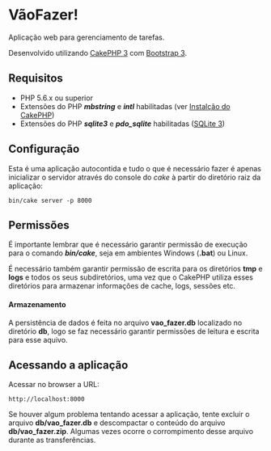 # VãoFazer!
Aplicação web para gerenciamento de tarefas.

Desenvolvido utilizando [CakePHP 3][cake3] com [Bootstrap 3][bs3].

## Requisitos
* PHP 5.6.x ou superior
* Extensões do PHP **_mbstring_** e **_intl_** habilitadas (ver [Instalção do CakePHP][cakereq])
* Extensões do PHP **_sqlite3_** e **_pdo_sqlite_** habilitadas ([SQLite 3][sqlite])

## Configuração
Esta é uma aplicação autocontida e tudo o que é necessário fazer é apenas inicializar o servidor através do console do _cake_ à partir do diretório raiz da aplicação:
```
bin/cake server -p 8000
```

## Permissões
É importante lembrar que é necessário garantir permissão de execução para o comando **_bin/cake_**, seja em ambientes Windows (**.bat**) ou Linux.

É necessário também garantir permissão de escrita para os diretórios **tmp** e **logs** e todos os seus subdiretórios, uma vez que o CakePHP utiliza esses diretórios para armazenar informações de cache, logs, sessões etc.

#### Armazenamento
A persistência de dados é feita no arquivo **vao_fazer.db** localizado no diretório **db**, logo se faz necessário garantir permissões de leitura e escrita para esse aquivo.

## Acessando a aplicação
Acessar no browser a URL:
```
http://localhost:8000
```
Se houver algum problema tentando acessar a aplicação, tente excluir o arquivo **db/vao_fazer.db** e descompactar o conteúdo do arquivo **db/vao_fazer.zip**. Algumas vezes ocorre o corrompimento desse arquivo durante as transferências.

[cake3]:http://cakephp.org
[bs3]:http://getbootstrap.com
[cakereq]:http://book.cakephp.org/3.0/en/installation.html#requirements
[sqlite]:http://sqlite.org
